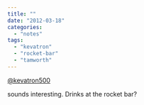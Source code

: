 ```yaml
---
title: ""
date: "2012-03-18"
categories: 
  - "notes"
tags: 
  - "kevatron"
  - "rocket-bar"
  - "tamworth"
---
```


[@kevatron500](https://twitter.com/kevatron500)

sounds interesting. Drinks at the rocket bar?
